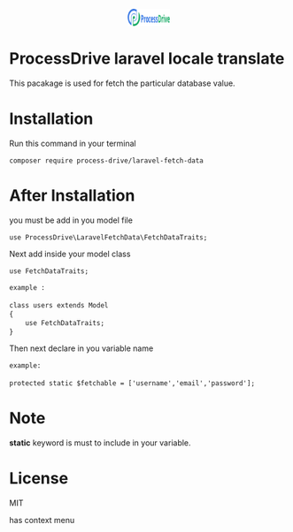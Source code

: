 <p align="center">
  <img src="https://raw.githubusercontent.com/antony382/roles-and-permission/master/public/images/logo.png" style="width: 15% !important;max-width: 20% !important;">
</p>


ProcessDrive laravel locale translate
=============================================
 This pacakage is used for fetch the particular database value.


Installation
============

Run this command in your terminal

```
composer require process-drive/laravel-fetch-data
```

After Installation
==================

you must be add in you model file 
```
use ProcessDrive\LaravelFetchData\FetchDataTraits;
```

Next add inside your model class 
```
use FetchDataTraits;
```
```
example :

class users extends Model
{
    use FetchDataTraits;
}

```

Then next declare in you variable name 

```
example:

protected static $fetchable = ['username','email','password'];
```

Note
================== 
**static** keyword is must to include in your variable.

License
=======
MIT


has context menu
